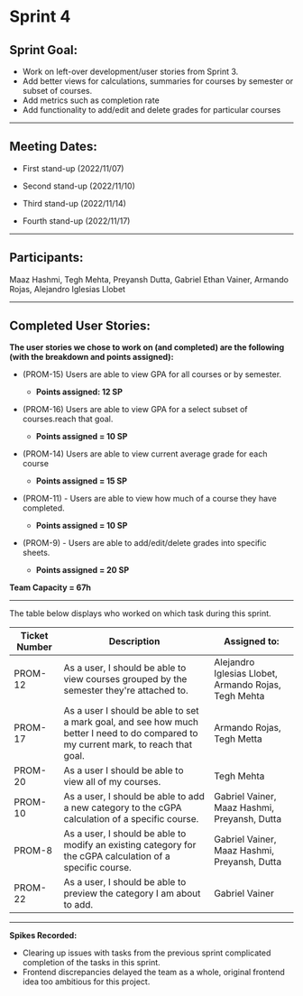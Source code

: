 # Sprint 4

## Sprint Goal:

- Work on left-over development/user stories from Sprint 3.
- Add better views for calculations, summaries for courses by semester or subset of courses.
- Add metrics such as completion rate
- Add functionality to add/edit and delete grades for particular courses

---

## Meeting Dates:

- First stand-up (2022/11/07)

- Second stand-up (2022/11/10)

- Third stand-up (2022/11/14)

- Fourth stand-up (2022/11/17)

---

## Participants:

Maaz Hashmi, Tegh Mehta, Preyansh Dutta, Gabriel Ethan Vainer, Armando Rojas, Alejandro Iglesias Llobet

---

## Completed User Stories:

**The user stories we chose to work on (and completed) are the following (with the breakdown and points assigned):**

- (PROM-15) Users are able to view GPA for all courses or by semester.

  - **Points assigned: 12 SP**

- (PROM-16) Users are able to view GPA for a select subset of courses.reach that goal.

  - **Points assigned = 10 SP**

- (PROM-14) Users are able to view current average grade for each course

  - **Points assigned = 15 SP**

- (PROM-11) - Users are able to view how much of a course they have completed.

  - **Points assigned = 10 SP**

- (PROM-9) - Users are able to add/edit/delete grades into specific sheets.

  - **Points assigned = 20 SP**

**Team Capacity = 67h**

---

The table below displays who worked on which task during this sprint.

| Ticket Number | Description                                                                                                                          | Assigned to:                                         |
| ------------- | ------------------------------------------------------------------------------------------------------------------------------------ | ---------------------------------------------------- |
| PROM-12       | As a user, I should be able to view courses grouped by the semester they're attached to.                                             | Alejandro Iglesias Llobet, Armando Rojas, Tegh Mehta |
| PROM-17       | As a user I should be able to set a mark goal, and see how much better I need to do compared to my current mark, to reach that goal. | Armando Rojas, Tegh Metta                            |
| PROM-20       | As a user I should be able to view all of my courses.                                                                                | Tegh Mehta                                           |
| PROM-10       | As a user, I should be able to add a new category to the cGPA calculation of a specific course.                                      | Gabriel Vainer, Maaz Hashmi, Preyansh, Dutta         |
| PROM-8        | As a user, I should be able to modify an existing category for the cGPA calculation of a specific course.                            | Gabriel Vainer, Maaz Hashmi, Preyansh, Dutta         |
| PROM-22       | As a user, I should be able to preview the category I am about to add.                                                               | Gabriel Vainer                                       |

---

**Spikes Recorded:**

- Clearing up issues with tasks from the previous sprint complicated completion of the tasks in this sprint.
- Frontend discrepancies delayed the team as a whole, original frontend idea too ambitious for this project.
